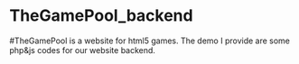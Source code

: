 TheGamePool_backend
===================
#TheGamePool is a website for html5 games. The demo I provide are some php&js codes for our website backend.


